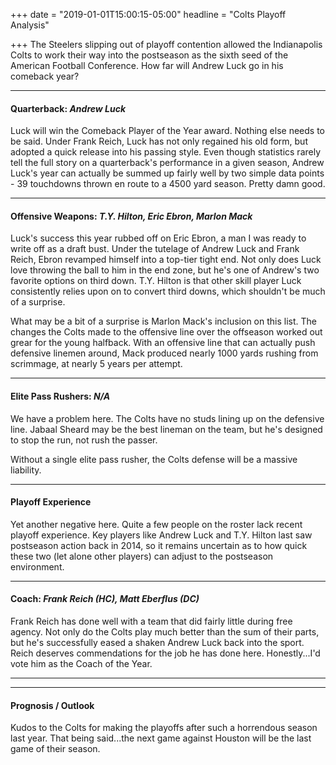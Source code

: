 +++
date = "2019-01-01T15:00:15-05:00"
headline = "Colts Playoff Analysis"

+++
The Steelers slipping out of playoff contention allowed the Indianapolis Colts to work their way into the postseason as the sixth seed of the American Football Conference. How far will Andrew Luck go in his comeback year?

***

#### Quarterback: _Andrew Luck_

Luck will win the Comeback Player of the Year award. Nothing else needs to be said. Under Frank Reich, Luck has not only regained his old form, but adopted a quick release into his passing style. Even though statistics rarely tell the full story on a quarterback's performance in a given season, Andrew Luck's year can actually be summed up fairly well by two simple data points - 39 touchdowns thrown en route to a 4500 yard season. Pretty damn good.

***

#### Offensive Weapons: _T.Y. Hilton, Eric Ebron, Marlon Mack_

Luck's success this year rubbed off on Eric Ebron, a man I was ready to write off as a draft bust. Under the tutelage of Andrew Luck and Frank Reich, Ebron revamped himself into a top-tier tight end. Not only does Luck love throwing the ball to him in the end zone, but he's one of Andrew's two favorite options on third down. T.Y. Hilton is that other skill player Luck consistently relies upon on to convert third downs, which shouldn't be much of a surprise.

What may be a bit of a surprise is Marlon Mack's inclusion on this list. The changes the Colts made to the offensive line over the offseason worked out grear for the young halfback. With an offensive line that can actually push defensive linemen around, Mack produced nearly 1000 yards rushing from scrimmage, at nearly 5 years per attempt.

***

#### Elite Pass Rushers: _N/A_

We have a problem here. The Colts have no studs lining up on the defensive line. Jabaal Sheard may be the best lineman on the team, but he's designed to stop the run, not rush the passer.

Without a single elite pass rusher, the Colts defense will be a massive liability.

***

#### Playoff Experience

Yet another negative here. Quite a few people on the roster lack recent playoff experience. Key players like Andrew Luck and T.Y. Hilton last saw postseason action back in 2014, so it remains uncertain as to how quick these two (let alone other players) can adjust to the postseason environment.

***

#### Coach: _Frank Reich (HC), Matt Eberflus (DC)_

Frank Reich has done well with a team that did fairly little during free agency. Not only do the Colts play much better than the sum of their parts, but he's successfully eased a shaken Andrew Luck back into the sport. Reich deserves commendations for the job he has done here. Honestly...I'd vote him as the Coach of the Year.

***

***

#### Prognosis / Outlook

Kudos to the Colts for making the playoffs after such a horrendous season last year. That being said...the next game against Houston will be the last game of their season.